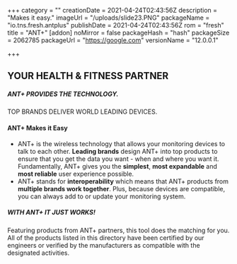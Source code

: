 +++
category = ""
creationDate = 2021-04-24T02:43:56Z
description = "Makes it easy."
imageUrl = "/uploads/slide23.PNG"
packageName = "io.tns.fresh.antplus"
publishDate = 2021-04-24T02:43:56Z
rom = "fresh"
title = "ANT+"
[addon]
noMirror = false
packageHash = "hash"
packageSize = 2062785
packageUrl = "https://google.com"
versionName = "12.0.0.1"

+++
## YOUR HEALTH & FITNESS PARTNER

##### ANT+ PROVIDES THE TECHNOLOGY.

TOP BRANDS DELIVER WORLD LEADING DEVICES.

#### ANT+ Makes it Easy

* ANT+ is the wireless technology that allows your monitoring devices to talk to each other. **Leading brands** design ANT+ into top products to ensure that you get the data you want - when and where you want it. Fundamentally, ANT+ gives you the **simplest**, **most expandable** and **most reliable** user experience possible.
* ANT+ stands for **interoperability** which means that ANT+ products from **multiple brands work together**. Plus, because devices are compatible, you can always add to or update your monitoring system.

##### WITH ANT+ IT JUST WORKS!

Featuring products from ANT+ partners, this tool does the matching for you. All of the products listed in this directory have been certified by our engineers or verified by the manufacturers as compatible with the designated activities.